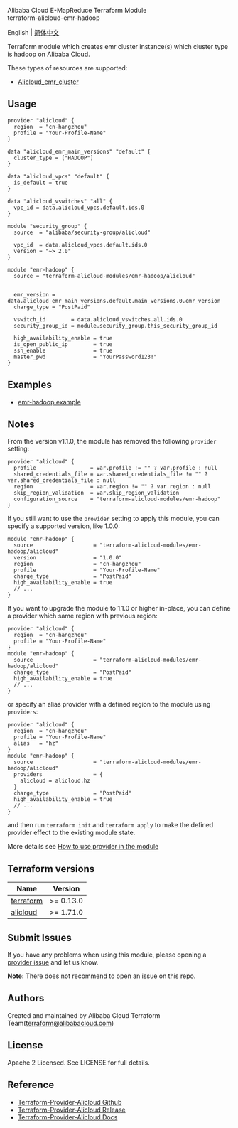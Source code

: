 Alibaba Cloud E-MapReduce Terraform Module  
terraform-alicloud-emr-hadoop

English | [简体中文](https://github.com/terraform-alicloud-modules/terraform-alicloud-emr-hadoop/blob/master/README-CN.md)

Terraform module which creates emr cluster instance(s) which cluster type is hadoop on Alibaba Cloud. 

These types of resources are supported:

* [Alicloud_emr_cluster](https://www.terraform.io/docs/providers/alicloud/r/emr_cluster.html)

Usage
-----

```hcl
provider "alicloud" {
  region  = "cn-hangzhou"
  profile = "Your-Profile-Name"
}

data "alicloud_emr_main_versions" "default" {
  cluster_type = ["HADOOP"]
}

data "alicloud_vpcs" "default" {
  is_default = true
}

data "alicloud_vswitches" "all" {
  vpc_id = data.alicloud_vpcs.default.ids.0
}

module "security_group" {
  source  = "alibaba/security-group/alicloud"

  vpc_id  = data.alicloud_vpcs.default.ids.0
  version = "~> 2.0"
}

module "emr-hadoop" {
  source = "terraform-alicloud-modules/emr-hadoop/alicloud"


  emr_version = data.alicloud_emr_main_versions.default.main_versions.0.emr_version
  charge_type = "PostPaid"

  vswitch_id        = data.alicloud_vswitches.all.ids.0
  security_group_id = module.security_group.this_security_group_id

  high_availability_enable = true
  is_open_public_ip        = true
  ssh_enable               = true
  master_pwd               = "YourPassword123!"
}
```

## Examples

* [emr-hadoop example](https://github.com/terraform-alicloud-modules/terraform-alicloud-emr-hadoop/tree/master/example)

## Notes
From the version v1.1.0, the module has removed the following `provider` setting:

```hcl
provider "alicloud" {
  profile                 = var.profile != "" ? var.profile : null
  shared_credentials_file = var.shared_credentials_file != "" ? var.shared_credentials_file : null
  region                  = var.region != "" ? var.region : null
  skip_region_validation  = var.skip_region_validation
  configuration_source    = "terraform-alicloud-modules/emr-hadoop"
}
```

If you still want to use the `provider` setting to apply this module, you can specify a supported version, like 1.0.0:

```hcl
module "emr-hadoop" {
  source                   = "terraform-alicloud-modules/emr-hadoop/alicloud"
  version                  = "1.0.0"
  region                   = "cn-hangzhou"
  profile                  = "Your-Profile-Name"
  charge_type              = "PostPaid"
  high_availability_enable = true
  // ...
}
```

If you want to upgrade the module to 1.1.0 or higher in-place, you can define a provider which same region with
previous region:

```hcl
provider "alicloud" {
  region  = "cn-hangzhou"
  profile = "Your-Profile-Name"
}
module "emr-hadoop" {
  source                   = "terraform-alicloud-modules/emr-hadoop/alicloud"
  charge_type              = "PostPaid"
  high_availability_enable = true
  // ...
}
```
or specify an alias provider with a defined region to the module using `providers`:

```hcl
provider "alicloud" {
  region  = "cn-hangzhou"
  profile = "Your-Profile-Name"
  alias   = "hz"
}
module "emr-hadoop" {
  source                   = "terraform-alicloud-modules/emr-hadoop/alicloud"
  providers                = {
    alicloud = alicloud.hz
  }
  charge_type              = "PostPaid"
  high_availability_enable = true
  // ...
}
```

and then run `terraform init` and `terraform apply` to make the defined provider effect to the existing module state.

More details see [How to use provider in the module](https://www.terraform.io/docs/language/modules/develop/providers.html#passing-providers-explicitly)

## Terraform versions

| Name | Version |
|------|---------|
| <a name="requirement_terraform"></a> [terraform](#requirement\_terraform) | >= 0.13.0 |
| <a name="requirement_alicloud"></a> [alicloud](#requirement\_alicloud) | >= 1.71.0 |

Submit Issues
-------------
If you have any problems when using this module, please opening a [provider issue](https://github.com/terraform-providers/terraform-provider-alicloud/issues/new) and let us know.

**Note:** There does not recommend to open an issue on this repo.

Authors
-------
Created and maintained by Alibaba Cloud Terraform Team(terraform@alibabacloud.com)

License
----
Apache 2 Licensed. See LICENSE for full details.

Reference
---------
* [Terraform-Provider-Alicloud Github](https://github.com/terraform-providers/terraform-provider-alicloud)
* [Terraform-Provider-Alicloud Release](https://releases.hashicorp.com/terraform-provider-alicloud/)
* [Terraform-Provider-Alicloud Docs](https://www.terraform.io/docs/providers/alicloud/index.html)